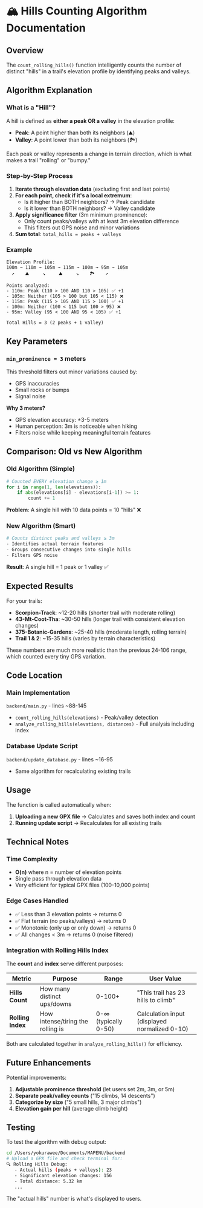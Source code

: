 # 🏔️ Hills Counting Algorithm Documentation

## Overview

The `count_rolling_hills()` function intelligently counts the number of distinct "hills" in a trail's elevation profile by identifying peaks and valleys.

## Algorithm Explanation

### What is a "Hill"?

A hill is defined as **either a peak OR a valley** in the elevation profile:

- **Peak**: A point higher than both its neighbors (⛰️)
- **Valley**: A point lower than both its neighbors (🏞️)

Each peak or valley represents a change in terrain direction, which is what makes a trail "rolling" or "bumpy."

### Step-by-Step Process

1. **Iterate through elevation data** (excluding first and last points)
2. **For each point, check if it's a local extremum**:
   - Is it higher than BOTH neighbors? → Peak candidate
   - Is it lower than BOTH neighbors? → Valley candidate
3. **Apply significance filter** (3m minimum prominence):
   - Only count peaks/valleys with at least 3m elevation difference
   - This filters out GPS noise and minor variations
4. **Sum total**: `total_hills = peaks + valleys`

### Example

```
Elevation Profile:
100m → 110m → 105m → 115m → 100m → 95m → 105m
  ↗    ⛰️     ↘     ⛰️     ↘    🏞️    ↗

Points analyzed:
- 110m: Peak (110 > 100 AND 110 > 105) ✅ +1
- 105m: Neither (105 > 100 but 105 < 115) ❌
- 115m: Peak (115 > 105 AND 115 > 100) ✅ +1
- 100m: Neither (100 < 115 but 100 > 95) ❌
- 95m: Valley (95 < 100 AND 95 < 105) ✅ +1

Total Hills = 3 (2 peaks + 1 valley)
```

## Key Parameters

### `min_prominence = 3` meters

This threshold filters out minor variations caused by:

- GPS inaccuracies
- Small rocks or bumps
- Signal noise

**Why 3 meters?**

- GPS elevation accuracy: ±3-5 meters
- Human perception: 3m is noticeable when hiking
- Filters noise while keeping meaningful terrain features

## Comparison: Old vs New Algorithm

### Old Algorithm (Simple)

```python
# Counted EVERY elevation change ≥ 1m
for i in range(1, len(elevations)):
    if abs(elevations[i] - elevations[i-1]) >= 1:
        count += 1
```

**Problem**: A single hill with 10 data points = 10 "hills" ❌

### New Algorithm (Smart)

```python
# Counts distinct peaks and valleys ≥ 3m
- Identifies actual terrain features
- Groups consecutive changes into single hills
- Filters GPS noise
```

**Result**: A single hill = 1 peak or 1 valley ✅

## Expected Results

For your trails:

- **Scorpion-Track**: ~12-20 hills (shorter trail with moderate rolling)
- **43-Mt-Coot-Tha**: ~30-50 hills (longer trail with consistent elevation changes)
- **375-Botanic-Gardens**: ~25-40 hills (moderate length, rolling terrain)
- **Trail 1 & 2**: ~15-35 hills (varies by terrain characteristics)

These numbers are much more realistic than the previous 24-106 range, which counted every tiny GPS variation.

## Code Location

### Main Implementation

`backend/main.py` - lines ~88-145

- `count_rolling_hills(elevations)` - Peak/valley detection
- `analyze_rolling_hills(elevations, distances)` - Full analysis including index

### Database Update Script

`backend/update_database.py` - lines ~16-95

- Same algorithm for recalculating existing trails

## Usage

The function is called automatically when:

1. **Uploading a new GPX file** → Calculates and saves both index and count
2. **Running update script** → Recalculates for all existing trails

## Technical Notes

### Time Complexity

- **O(n)** where n = number of elevation points
- Single pass through elevation data
- Very efficient for typical GPX files (100-10,000 points)

### Edge Cases Handled

- ✅ Less than 3 elevation points → returns 0
- ✅ Flat terrain (no peaks/valleys) → returns 0
- ✅ Monotonic (only up or only down) → returns 0
- ✅ All changes < 3m → returns 0 (noise filtered)

### Integration with Rolling Hills Index

The **count** and **index** serve different purposes:

| Metric            | Purpose                           | Range                | User Value                                    |
| ----------------- | --------------------------------- | -------------------- | --------------------------------------------- |
| **Hills Count**   | How many distinct ups/downs       | 0-100+               | "This trail has 23 hills to climb"            |
| **Rolling Index** | How intense/tiring the rolling is | 0-∞ (typically 0-50) | Calculation input (displayed normalized 0-10) |

Both are calculated together in `analyze_rolling_hills()` for efficiency.

## Future Enhancements

Potential improvements:

1. **Adjustable prominence threshold** (let users set 2m, 3m, or 5m)
2. **Separate peak/valley counts** ("15 climbs, 14 descents")
3. **Categorize by size** ("5 small hills, 3 major climbs")
4. **Elevation gain per hill** (average climb height)

## Testing

To test the algorithm with debug output:

```bash
cd /Users/yokurawee/Documents/MAPENU/backend
# Upload a GPX file and check terminal for:
🔍 Rolling Hills Debug:
   - Actual hills (peaks + valleys): 23
   - Significant elevation changes: 156
   - Total distance: 5.32 km
   ...
```

The "actual hills" number is what's displayed to users.

